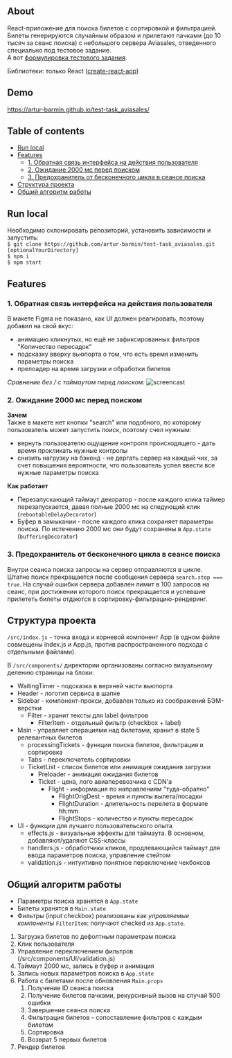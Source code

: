 ## About
React-приложение для поиска билетов с сортировкой и фильтрацией. Билеты генерируются случайным образом и прилетают пачками (до 10 тысяч за сеанс поиска) с небольшого сервера Aviasales, отведенного специально под тестовое задание. <br />
А вот [формулировка тестового задания](https://github.com/KosyanMedia/test-tasks/tree/master/aviasales_frontend).

Библиотеки: только React ([create-react-app](https://github.com/facebook/create-react-app))

## Demo
https://artur-barmin.github.io/test-task_aviasales/

## Table of contents
  - [Run local](#run-local)
  - [Features](#features)
    - [1. Обратная связь интерфейса на действия пользователя](#1-обратная-связь-интерфейса-на-действия-пользователя)
    - [2. Ожидание 2000 мс перед поиском](#2-ожидание-2000-мс-перед-поиском)
    - [3. Предохранитель от бесконечного цикла в сеансе поиска](#3-предохранитель-от-бесконечного-цикла-в-сеансе-поиска)
  - [Структура проекта](#структура-проекта)
  - [Общий алгоритм работы](#общий-алгоритм-работы)

## Run local
Необходимо склонировать репозиторий, установить зависимости и запустить: <br />
`$ git clone https://github.com/artur-barmin/test-task_aviasales.git [optionalYourDirectory]` <br />
`$ npm i` <br />
`$ npm start`

## Features

### 1. Обратная связь интерфейса на действия пользователя
В макете Figma не показано, как UI должен реагировать, поэтому добавил на свой вкус:
- анимацию кликнутых, но ещё не зафиксированных фильтров "Количество пересадок"
- подсказку вверху вьюпорта о том, что есть время изменить параметры поиска
- прелоадер на время загрузки и обработки билетов

*Сравнение без / с таймаутом перед поиском:*
![screencast](https://i.postimg.cc/nrXDRzTQ/screencast.gif)

### 2. Ожидание 2000 мс перед поиском
**Зачем** <br />
Также в макете нет кнопки "search" или подобного, по которому пользователь может запустить поиск, поэтому счел нужным:
- вернуть пользователю ощущение контроля происходящего - дать время прокликать нужные контролы
- снизить нагрузку на бэкенд - не дергать сервер на каждый чих, за счет повышения вероятности, что пользователь успел ввести все нужные параметры поиска

**Как работает**
- Перезапускающий таймаут декоратор - после каждого клика таймер перезапускается, давая полные 2000 мс на следующий клик<br />
(`rebootableDelayDecorator`)
- Буфер в замыкании - после каждого клика сохраняет параметры поиска. По истечению 2000 мс они будут сохранены в `App.state`<br />
(`bufferingDecorator`)

### 3. Предохранитель от бесконечного цикла в сеансе поиска
Внутри сеанса поиска запросы на сервер отправляются в цикле. Штатно поиск прекращается после сообщения сервера `search.stop === true`. На случай ошибки сервера добавлен лимит в 100 запросов на сеанс, при достижении которого поиск прекращается и успевшие прилететь билеты отдаются в сортировку-фильтрацию-рендеринг.

## Структура проекта
`/src/index.js` - точка входа и корневой компонент App (в одном файле совмещены index.js и App.js, против распространенного подхода с отдельными файлами).

В `/src/components/` директории организованы согласно визуальному делению страницы на блоки:
- WaitingTimer - подсказка в верхней части вьюпорта
- Header - логотип сервиса в шапке
- Sidebar - компонент-прокси, добавлен только из соображений БЭМ-верстки
  - Filter - хранит тексты для label фильтров
    - FilterItem - отдельный фильтр (checkbox + label)
- Main - управляет операциями над билетами, хранит в state 5 релевантных билетов
  - processingTickets - функции поиска билетов, фильтрация и сортировка
  - Tabs - переключатель сортировки
  - TicketList - список билетов или анимация ожидания загрузки
    - Preloader - анимация ожидания билетов
    - Ticket - цена, лого авиаперевозчика с CDN'а
      - Flight - информация по направлениям "туда-обратно"
        - FlightOrigDest - время и пункты вылета/посадки
        - FlightDuration - длительность перелета в формате hh:mm
        - FlightStops - количество и пункты пересадок
- UI - функции для лучшего пользовательского опыта
  - effects.js - визуальные эффекты для таймаута. В основном, добавляют/удаляют CSS-классы
  - handlers.js - обработчики кликов, продлевающийся таймаут для ввода параметров поиска, управление стейтом
  - validation.js - интуитивно понятное переключение чекбоксов

## Общий алгоритм работы
- Параметры поиска хранятся в `App.state`
- Билеты хранятся в `Main.state`
- Фильтры (input checkbox) реализованы как *управляемые компоненты* `FilterItem`: получают checked из `App.state`.

1) Загрузка билетов по дефолтным параметрам поиска
2) Клик пользователя
3) Управление переключением фильтров (/src/components/UI/validation.js)
4) Таймаут 2000 мс, запись в буфер и анимация
5) Запись новых параметров поиска в `App.state`
6) Работа с билетами после обновления `Main.props`
   1) Получение ID сеанса поиска
   2) Получение билетов пачками, рекурсивный вызов на случай 500 ошибки
   3) Завершение сеанса поиска
   4) Фильтрация билетов - сопоставление фильтров с каждым билетом
   5) Сортировка
   6) Возврат 5 первых билетов
7) Рендер билетов